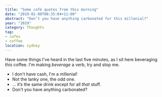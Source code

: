 ```yaml
---
title: "Some café quotes from this morning"
date: "2019-01-08T08:35:04+11:00"
abstract: "Don’t you have anything carbonated for this millenial?"
year: "2019"
category: Thoughts
tag:
- cafes
- coffee
location: sydney
---
```

Have some things I've heard in the last five minutes, as I sit here beveraging this coffee. I'm making *beverage* a verb, try and stop me.

* I don't have cash, I'm a millenial!
* Not the lanky one, the odd one.
* ... it’s the same drink except for all *that* stuff.
* Don't you have anything carbonated?

